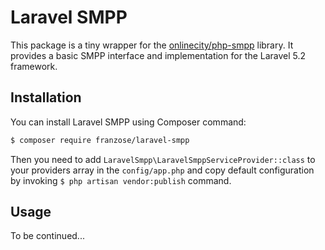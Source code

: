 # Laravel SMPP
This package is a tiny wrapper for the [onlinecity/php-smpp](https://github.com/onlinecity/php-smpp) library.
It provides a basic SMPP interface and implementation for the Laravel 5.2 framework.

## Installation
You can install Laravel SMPP using Composer command:
```bash
$ composer require franzose/laravel-smpp
```

Then you need to add `LaravelSmpp\LaravelSmppServiceProvider::class` to your providers array in the `config/app.php`
and copy default configuration by invoking `$ php artisan vendor:publish` command.

## Usage

To be continued...